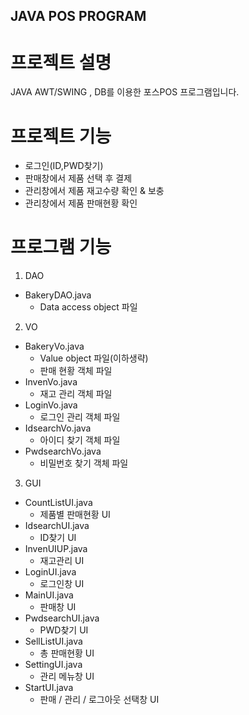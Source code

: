## JAVA POS PROGRAM

# 프로젝트 설명
JAVA AWT/SWING , DB를 이용한 포스POS 프로그램입니다.

# 프로젝트 기능
  + 로그인(ID,PWD찾기)
  + 판매창에서 제품 선택 후 결제
  + 관리창에서 제품 재고수량 확인 & 보충
  + 관리창에서 제품 판매현황 확인

# 프로그램 기능
1. DAO
  + BakeryDAO.java<br/>
     - Data access object 파일
     
2. VO 
  + BakeryVo.java<br/>
     - Value object 파일(이하생략)
     - 판매 현황 객체 파일 
  + InvenVo.java<br/>
     - 재고 관리 객체 파일
  + LoginVo.java<br/>
     - 로그인 관리 객체 파일
  + IdsearchVo.java<br/>
     - 아이디 찾기 객체 파일
  + PwdsearchVo.java<br/>
     - 비밀번호 찾기 객체 파일
     
3. GUI
  + CountListUI.java <br/>
     - 제품별 판매현황 UI
  + IdsearchUI.java <br/>
     - ID찾기 UI
  + InvenUIUP.java <br/>
     - 재고관리 UI
  + LoginUI.java <br/>
     - 로그인창 UI
  + MainUI.java <br/>
     - 판매창 UI
  + PwdsearchUI.java <br/>
     - PWD찾기 UI
  + SellListUI.java <br/>
     - 총 판매현황 UI
  + SettingUI.java <br/>
     - 관리 메뉴창 UI
  + StartUI.java <br/>
     - 판매 / 관리 / 로그아웃 선택창 UI
